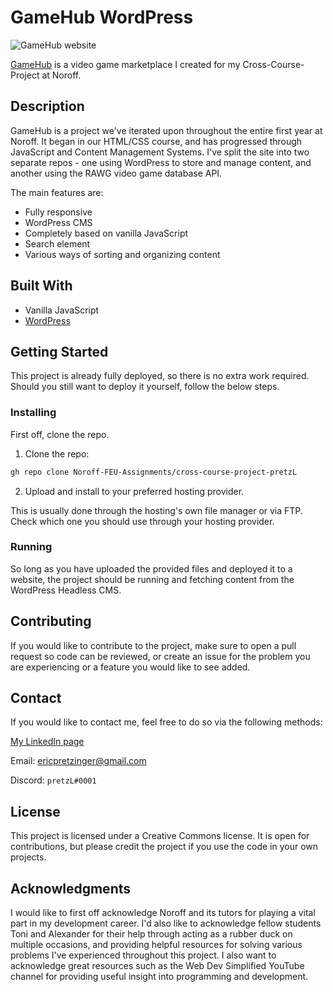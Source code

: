 # GameHub WordPress

![GameHub website](https://user-images.githubusercontent.com/30121693/171004488-359b41af-29be-4329-8cc9-e9ed717b86cb.png)

[GameHub](https://pretzl-gamehub.netlify.app/) is a video game marketplace I created for my Cross-Course-Project at Noroff.

## Description

GameHub is a project we've iterated upon throughout the entire first year at Noroff. It began in our HTML/CSS course, and has progressed through JavaScript and Content Management Systems. I've split the site into two separate repos - one using WordPress to store and manage content, and another using the RAWG video game database API.

The main features are:

- Fully responsive
- WordPress CMS
- Completely based on vanilla JavaScript
- Search element
- Various ways of sorting and organizing content

## Built With

- Vanilla JavaScript
- [WordPress](https://wordpress.com/)

## Getting Started

This project is already fully deployed, so there is no extra work required. Should you still want to deploy it yourself, follow the below steps.

### Installing

First off, clone the repo.

1. Clone the repo:

```bash
gh repo clone Noroff-FEU-Assignments/cross-course-project-pretzL
```

2. Upload and install to your preferred hosting provider.

This is usually done through the hosting's own file manager or via FTP. Check which one you should use through your hosting provider.

### Running

So long as you have uploaded the provided files and deployed it to a website, the project should be running and fetching content from the WordPress Headless CMS.

## Contributing

If you would like to contribute to the project, make sure to open a pull request so code can be reviewed, or create an issue for the problem you are experiencing or a feature you would like to see added.

## Contact

If you would like to contact me, feel free to do so via the following methods:

[My LinkedIn page](https://www.linkedin.com/in/eric-pretzinger-0753551a4/)

Email: ericpretzinger@gmail.com

Discord: `pretzL#0001`

## License

This project is licensed under a Creative Commons license. It is open for contributions, but please credit the project if you use the code in your own projects.

## Acknowledgments

I would like to first off acknowledge Noroff and its tutors for playing a vital part in my development career. I'd also like to acknowledge fellow students Toni and Alexander for their help through acting as a rubber duck on multiple occasions, and providing helpful resources for solving various problems I've experienced throughout this project. I also want to acknowledge great resources such as the Web Dev Simplified YouTube channel for providing useful insight into programming and development.
